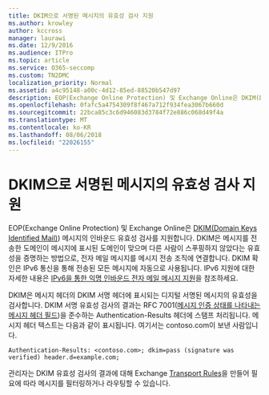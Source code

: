 ```yaml
---
title: DKIM으로 서명된 메시지의 유효성 검사 지원
ms.author: krowley
author: kccross
manager: laurawi
ms.date: 12/9/2016
ms.audience: ITPro
ms.topic: article
ms.service: O365-seccomp
ms.custom: TN2DMC
localization_priority: Normal
ms.assetid: a4c95148-a00c-4d12-85ed-88520b547d97
description: EOP(Exchange Online Protection) 및 Exchange Online은 DKIM(Domain Keys Identified Mail)) 메시지의 인바운드 유효성 검사를 지원합니다. DKIM은 메시지를 전송한 도메인이 메시지에 표시된 도메인이 맞으며 다른 사람이 스푸핑하지 않았다는 유효성을 증명하는 방법으로, 전자 메일 메시지를 메시지 전송 조직에 연결합니다. DKIM 확인은 IPv6 통신을 통해 전송된 모든 메시지에 자동으로 사용됩니다. IPv6 지원에 대한 자세한 내용은 IPv6을 통한 익명 인바운드 전자 메일 메시지 지원을 참조하세요.
ms.openlocfilehash: 0fafc5a4754309f8f467a712f934fea3067b660d
ms.sourcegitcommit: 22bca85c3c6d946083d3784f72e886c068d49f4a
ms.translationtype: MT
ms.contentlocale: ko-KR
ms.lasthandoff: 08/06/2018
ms.locfileid: "22026155"
---
```

# <a name="support-for-validation-of-dkim-signed-messages"></a>DKIM으로 서명된 메시지의 유효성 검사 지원

EOP(Exchange Online Protection) 및 Exchange Online은 [DKIM(Domain Keys Identified Mail)](https://www.rfc-editor.org/rfc/rfc6376.txt)) 메시지의 인바운드 유효성 검사를 지원합니다. DKIM은 메시지를 전송한 도메인이 메시지에 표시된 도메인이 맞으며 다른 사람이 스푸핑하지 않았다는 유효성을 증명하는 방법으로, 전자 메일 메시지를 메시지 전송 조직에 연결합니다. DKIM 확인은 IPv6 통신을 통해 전송된 모든 메시지에 자동으로 사용됩니다. IPv6 지원에 대한 자세한 내용은 [IPv6을 통한 익명 인바운드 전자 메일 메시지 지원](support-for-anonymous-inbound-email-messages-over-ipv6.md)을 참조하세요.
  
DKIM은 메시지 헤더의 DKIM 서명 헤더에 표시되는 디지털 서명된 메시지의 유효성을 검사합니다. DKIM 서명 유효성 검사의 결과는 RFC 7001([메시지 인증 상태를 나타내는 메시지 헤더 필드](https://www.rfc-editor.org/rfc/rfc7001.txt))을 준수하는 Authentication-Results 헤더에 스탬프 처리됩니다. 메시지 헤더 텍스트는 다음과 같이 표시됩니다. 여기서는 contoso.com이 보낸 사람입니다.
  
 `Authentication-Results: <contoso.com>; dkim=pass (signature was verified) header.d=example.com;`
  
관리자는 DKIM 유효성 검사의 결과에 대해 Exchange [Transport Rules](http://technet.microsoft.com/library/743bd525-0ca2-426d-b76c-b4a052bc8886.aspx)을 만들어 필요에 따라 메시지를 필터링하거나 라우팅할 수 있습니다. 
  

